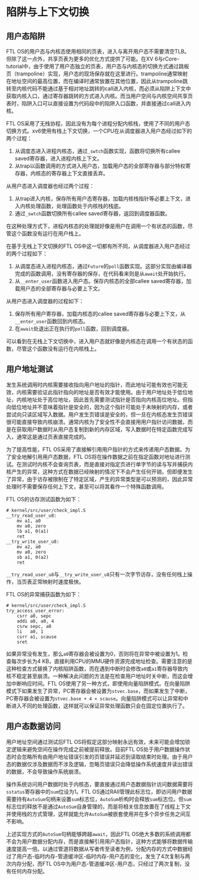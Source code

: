 # 陷阱与上下文切换

## 用户态陷阱

FTL OS的用户态与内核态使用相同的页表，进入与离开用户态不需要清空TLB。但除了这一点外，共享页表为更多的优化方式提供了可能。在XV 6与rCore-tutorial中，由于使用了用户态独立的页表，用户态与内核态的切换方式通过跳板页（trampoline）实现，用户态的现场保存就在这里进行。trampoline通常映射在地址空间的最高位置，而在编译时通常放置在其他位置，因此从trampoline跳转至内核代码不能通过基于相对地址跳转的call进入内核，而必须从陷阱上下文中获取内核入口，通过寄存器跳转的方式进入内核。而当用户空间与内核空间共享页表时，陷阱入口可以直接设置为代码段中的陷阱入口函数，并直接通过call进入内核。

FTL OS采用了无栈协程，因此没有为每个进程分配内核栈，使用了不同的用户态切换方式。xv6使用有栈上下文切换，一个CPU在从调度器进入用户态经过如下的两个过程：

1. 从调度态进入进程内核态，通过`_swtch`函数实现，函数将切换所有callee saved寄存器，进入进程内核上下文。
2. 从trap以函数调用的方式进入用户态，加载用户态的全部寄存器与部分特权寄存器，内核态的寄存器上下文直接丢弃。

从用户态进入调度器也经过两个过程：

1. 从trap进入内核，保存所有用户态寄存器，加载内核栈指针等必要上下文，进入内核处理函数，处理函数处于内核栈的栈底。
2. 通过`_swtch`函数切换所有callee saved寄存器，返回到调度器函数。

在这种处理方式下，进程内核态的处理就好像是用户在调用一个有状态的函数，尽管这个函数没有运行在用户栈上。

在基于无栈上下文切换的FTL OS中这一切都有所不同，从调度器进入用户态经过的两个过程如下：

1. 从调度态进入进程内核态，通过`Future`的`poll`函数实现。这部分实现由编译器完成的函数调用，没有寄存器的保存，在代码看来则是从`await`处开始执行。
2. 从`__enter_user`函数进入用户态。保存内核态的全部callee saved寄存器，加载用户态的全部寄存器与必要上下文。

从用户态进入调度器的过程如下：

1. 保存所有用户寄存器，加载内核态的callee saved寄存器与必要上下文，从`__enter_user`函数回到内核态。
2. 在`await`处退出正在执行的`poll`函数，回到调度器。

可以看到在无栈上下文切换中，进入用户态就好像是内核态在调用一个有状态的函数，尽管这个函数没有运行在内核栈上。

## 用户地址测试

发生系统调用时内核需要接收指向用户地址的指针，而此地址可能有效也可能无效，内核需要验证此指针指向的地址是否有效才能使用。由于用户地址处于低位地址，内核地址处于高位地址，因此首先需要测试指针是否指向内核高位地址。但指向低位地址并不意味着指针是安全的，因为这个指针可能处于未映射的内存，或者尝试向只读区域写入数据。用户发生页错误是安全的，但一旦在内核态发生页错误很可能直接导致内核崩溃。通常内核为了安全性不会直接用用户指针访问数据，而是在获取用户数据时从用户态复制到新的内存区域，写入数据时在特定函数完成写入，通常这是通过页表直接完成的。

为了提高性能，FTL OS采用了直接解引用用户指针的方式来传递用户态数据。为了安全地解引用用户态数据，FTL OS将在操作数据之前在指定函数对地址进行测试。在测试时内核不会查询页表，而是直接对指定页进行单字节的读与写并捕获内核产生的异常，这种方式在数据已经映射的情况下不会产生任何开销，但即便发生了异常，由于访存被限制在了特定区域，产生的异常类型是可以预测的，因此异常处理时不需要保存任何上下文，甚至可以将其看作一个特殊函数调用。

FTL OS的访存测试函数为如下：

```assembly
# kernel/src/user/check_impl.S
__try_read_user_u8:
    mv a1, a0
    mv a0, zero
    lb a1, 0(a1)
    ret
__try_write_user_u8:
    mv a2, a0
    mv a0, zero
    sb a1, 0(a2)
    ret
```

`__try_read_user_u8`与`__try_write_user_u8`只有一次字节访存，没有任何栈上操作，当页表正常映射时速度极快。

FTL OS的异常捕获函数为如下：

```assembly
# kernel/src/user/check_impl.S
try_access_user_error:
    csrr a0, sepc
    addi a0, a0, 4
    csrw sepc, a0
    li   a0, 1
    csrr a1, scause
    sret
```

如果异常没有发生，那么`a0`寄存器会被设置为0，否则将在异常中被设置为1。检查每次步长为4 KB，直接利用CPU的MMU硬件资源完成地址检查。需要注意的是这种检查方式替换了内核陷阱函数，而在遇到中断时会修改`a0`或`a1`寄存器导致内核不稳定甚至崩溃。一种解决此问题的方法是在检查用户地址时关中断，而这会增加中断响应时间。FTL OS使用了另一种方式，即使用向量陷阱模式。在向量陷阱模式下如果发生了异常，PC寄存器会被设置为`stvec.base`，而如果发生了中断，PC寄存器会被设置为`stvec.base + 4 × scause`。向量陷阱模式可以让异常和中断进入不同的处理函数，这样就可以保证异常处理函数只会在固定位置执行了。

## 用户态数据访问

用户地址空间通过测试后FTL OS将假定这部分映射永远有效，未来可能会增加锁定逻辑来避免空间在操作完成之前被提前释放。目前FTL OS处于用户数据操作状态时会忽略所有由用户地址错误引发的页错误并延迟到读取结束时处理。由于用户态的数据仅涉及数据而不涉及逻辑，忽略页错误只会降低操作系统速度并读出错误的数据，不会导致操作系统崩溃。

操作系统访问用户数据时处于内核态，要直接通过用户态数据指针访问数据需要将`sstatus`寄存器中的`sum`位设为1。FTL OS通过RAII管理此标志位，即访问用户数据需要持有`AutoSum`句柄来设置`sum`标志位，`AutoSum`析构时会释放`sum`标志位。但`sum`标志位的释放不是通过`AutoSum`自身管理的，而是将相关信息放置在了线程上下文并使用栈的方式管理，这样就能允许`AutoSum`被嵌套使用并在多个异步任务之间互不影响。

上述实现方式的`AutoSum`句柄能够跨越`await`，因此FTL OS绝大多数的系统调用都不会为用户数据分配内存，而是直接解引用用户态指针，这种方式能够将数据传输速度提高一倍。以通过管道将数据从写者传至读者为例，分配内存的方式中数据经过了用户态-临时内存-管道缓冲区-临时内存-用户态的变化，发生了4次复制与两次内存分配，而FTL OS中为用户态-管道缓冲区-用户态，只经过了两次复制，没有任何内存分配。
